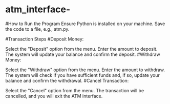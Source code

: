 # atm_interface-

#How to Run the Program
Ensure Python is installed on your machine.
Save the code to a file, e.g., atm.py.

#Transaction Steps
#Deposit Money:

Select the "Deposit" option from the menu.
Enter the amount to deposit.
The system will update your balance and confirm the deposit.
#Withdraw Money:

Select the "Withdraw" option from the menu.
Enter the amount to withdraw.
The system will check if you have sufficient funds and, if so, update your balance and confirm the withdrawal.
#Cancel Transaction:

Select the "Cancel" option from the menu.
The transaction will be cancelled, and you will exit the ATM interface.




